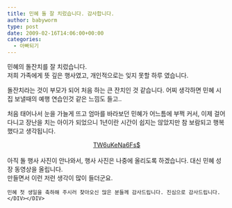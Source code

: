 ```yaml
---
title: 민혜 돌 잘 치렀습니다. 감사합니다.
author: babyworm
type: post
date: 2009-02-16T14:06:00+00:00
categories:
  - 아빠되기
---
```

민혜의 돌잔치를 잘 치렀습니다.<br>
저희 가족에게 뜻 깊은 행사였고, 개인적으로는 잊지 못할 하루 였습니다. 

돌잔치라는 것이 부모가 되어 처음 하는 큰 잔치인 것 같습니다. 어찌 생각하면 민혜 시집 보낼때의 예행 연습인것 같은 느낌도 들고..

처음 태어나서 눈을 가늘게 뜨고 엄마를 바라보던 민혜가 어느틈에 부쩍 커서, 이제 걸어다니고 장난을 치는 아이가 되었으니 1년이란 시간이 쉽지는 않았지만 참 보람되고 행복했다고 생각됩니다. 

<DIV align=center><a href="http://babyworm.net/wordpress/wp-content/uploads/1/TW6uKeNa6Fs$" http://cfs3.flvs.daum.net/files/46/34/49/25/17759182/thumb.jpg />TW6uKeNa6Fs$</a><br>

<DIV style="TEXT-ALIGN: left">
  <br>아직 돌 행사 사진이 안나와서, 행사 사진은 나중에 올리도록 하겠습니다. 대신 민혜 성장 동영상을 올립니다.<br>만들면서 이런 저런 생각이 많이 들더군요. </p> 

    민혜 첫 생일을 축하해 주시러 찾아오신 많은 분들께 감사드립니다. 진심으로 감사드립니다. </DIV></DIV>
